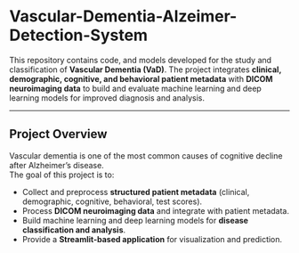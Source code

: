 # Vascular-Dementia-Alzeimer-Detection-System
This repository contains code, and models developed for the study and classification of **Vascular Dementia (VaD)**. The project integrates **clinical, demographic, cognitive, and behavioral patient metadata** with **DICOM neuroimaging data** to build and evaluate machine learning and deep learning models for improved diagnosis and analysis.

---

## Project Overview

Vascular dementia is one of the most common causes of cognitive decline after Alzheimer’s disease.  
The goal of this project is to:

- Collect and preprocess **structured patient metadata** (clinical, demographic, cognitive, behavioral, test scores).  
- Process **DICOM neuroimaging data** and integrate with patient metadata.  
- Build machine learning and deep learning models for **disease classification and analysis**.  
- Provide a **Streamlit-based application** for visualization and prediction.  


